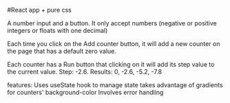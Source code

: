 #React app + pure css

A number input and a button. It only accept numbers (negative or positive integers or floats with one decimal)

Each time you click on the Add counter button, it will add a new counter on the page that has a default zero value.

Each counter has a Run button that clicking on it will add its step value to the current value.
Step: -2.6. Results: 0, -2.6, -5.2, -7.8

features:
Uses useState hook to manage state
takes advantage of gradients for counters' background-color
Involves error handling
